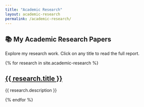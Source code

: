 ```yaml
---
title: "Academic Research"
layout: academic-research
permalink: /academic-research/
---
```


## 📚 My Academic Research Papers

Explore my research work. Click on any title to read the full report.

{% for research in site.academic-research %}
  <div class="research-card">
    <h2 class="research-title">
      <a href="{{ research.url | relative_url }}">{{ research.title }}</a>
    </h2>
    <p class="research-description">{{ research.description }}</p>
  </div>
{% endfor %}
